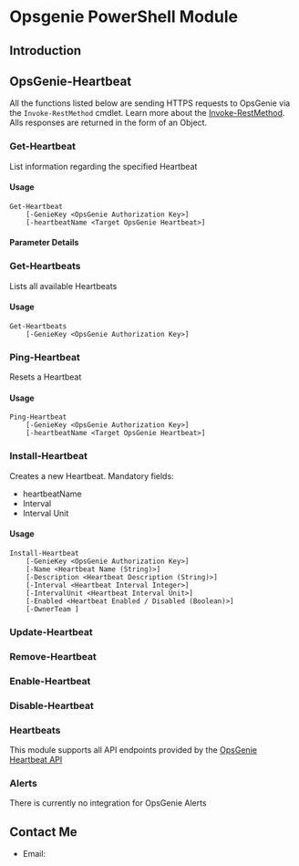 # Opsgenie PowerShell Module

## Introduction

## OpsGenie-Heartbeat
All the functions listed below are sending HTTPS requests to OpsGenie via the `Invoke-RestMethod` cmdlet. Learn more about the [Invoke-RestMethod](https://docs.microsoft.com/en-us/powershell/module/microsoft.powershell.utility/invoke-restmethod?view=powershell-6#description).
Alls responses are returned in the form of an Object.

### Get-Heartbeat
List information regarding the specified Heartbeat
#### Usage 
```
Get-Heartbeat
    [-GenieKey <OpsGenie Authorization Key>]
    [-heartbeatName <Target OpsGenie Heartbeat>]
```
#### Parameter Details


### Get-Heartbeats
Lists all available Heartbeats
#### Usage
```
Get-Heartbeats
    [-GenieKey <OpsGenie Authorization Key>]
```

### Ping-Heartbeat
Resets a Heartbeat
#### Usage
```
Ping-Heartbeat
    [-GenieKey <OpsGenie Authorization Key>]
    [-heartbeatName <Target OpsGenie Heartbeat>]
```
### Install-Heartbeat
Creates a new Heartbeat.
Mandatory fields:
- heartbeatName
- Interval
- Interval Unit
#### Usage
```
Install-Heartbeat
    [-GenieKey <OpsGenie Authorization Key>]
    [-Name <Heartbeat Name (String)>]
    [-Description <Heartbeat Description (String)>]
    [-Interval <Heartbeat Interval Integer>]
    [-IntervalUnit <Heartbeat Interval Unit>]
    [-Enabled <Heartbeat Enabled / Disabled (Boolean)>]
    [-OwnerTeam ]
```

### Update-Heartbeat

### Remove-Heartbeat

### Enable-Heartbeat

### Disable-Heartbeat 

### Heartbeats
This module supports all API endpoints provided by the [OpsGenie Heartbeat API](https://docs.opsgenie.com/docs/heartbeat-api)


### Alerts
There is currently no integration for OpsGenie Alerts

## Contact Me
- Email: 